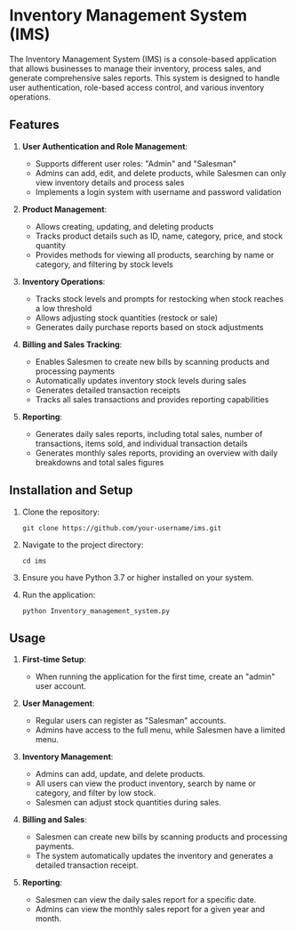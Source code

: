 # Inventory Management System (IMS)

The Inventory Management System (IMS) is a console-based application that allows businesses to manage their inventory, process sales, and generate comprehensive sales reports. This system is designed to handle user authentication, role-based access control, and various inventory operations.

## Features

1. **User Authentication and Role Management**:
   - Supports different user roles: "Admin" and "Salesman"
   - Admins can add, edit, and delete products, while Salesmen can only view inventory details and process sales
   - Implements a login system with username and password validation

2. **Product Management**:
   - Allows creating, updating, and deleting products
   - Tracks product details such as ID, name, category, price, and stock quantity
   - Provides methods for viewing all products, searching by name or category, and filtering by stock levels

3. **Inventory Operations**:
   - Tracks stock levels and prompts for restocking when stock reaches a low threshold
   - Allows adjusting stock quantities (restock or sale)
   - Generates daily purchase reports based on stock adjustments

4. **Billing and Sales Tracking**:
   - Enables Salesmen to create new bills by scanning products and processing payments
   - Automatically updates inventory stock levels during sales
   - Generates detailed transaction receipts
   - Tracks all sales transactions and provides reporting capabilities

5. **Reporting**:
   - Generates daily sales reports, including total sales, number of transactions, items sold, and individual transaction details
   - Generates monthly sales reports, providing an overview with daily breakdowns and total sales figures

## Installation and Setup

1. Clone the repository:
   ```
   git clone https://github.com/your-username/ims.git
   ```

2. Navigate to the project directory:
   ```
   cd ims
   ```

3. Ensure you have Python 3.7 or higher installed on your system.

4. Run the application:
   ```
   python Inventory_management_system.py
   ```

## Usage

1. **First-time Setup**:
   - When running the application for the first time, create an "admin" user account.

2. **User Management**:
   - Regular users can register as "Salesman" accounts.
   - Admins have access to the full menu, while Salesmen have a limited menu.

3. **Inventory Management**:
   - Admins can add, update, and delete products.
   - All users can view the product inventory, search by name or category, and filter by low stock.
   - Salesmen can adjust stock quantities during sales.

4. **Billing and Sales**:
   - Salesmen can create new bills by scanning products and processing payments.
   - The system automatically updates the inventory and generates a detailed transaction receipt.

5. **Reporting**:
   - Salesmen can view the daily sales report for a specific date.
   - Admins can view the monthly sales report for a given year and month.


